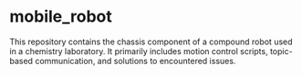 # mobile_robot
This repository contains the chassis component of a compound robot used in a chemistry laboratory. It primarily includes motion control scripts, topic-based communication, and solutions to encountered issues.

